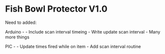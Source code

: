 Fish Bowl Protector V1.0
========================

Need to added:

Arduino -
	- Include scan interval timeing
	- Write update scan interval
	- Many more things

PIC -
	- Update times fired while on item
	- Add scan interval routine
